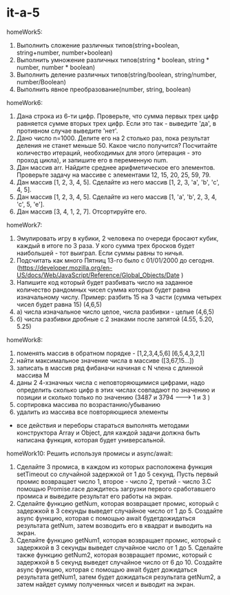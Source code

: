 # it-a-5

homeWork5:
1. Выполнить сложение различных типов(string+boolean, string+number, number+boolean)
2. Выполнить умножение различных типов(string * boolean, string * number, number * boolean)
3. Выполнить деление различных типов(string/boolean, string/number, number/Boolean)
4. Выполнить явное преобразование(number, string, boolean)

homeWork6:
1. Дана строка из 6-ти цифр. Проверьте, что сумма первых трех цифр равняется сумме вторых трех цифр. Если это так - выведите 'да', в противном случае выведите 'нет'.
2. Дано число n=1000. Делите его на 2 столько раз, пока результат деления не станет меньше 50. Какое число получится? Посчитайте количество итераций, необходимых для этого (итерация - это проход цикла), и запишите его в переменную num.
3. Дан массив arr. Найдите среднее арифметическое его элементов. Проверьте задачу на массиве с элементами 12, 15, 20, 25, 59, 79.
4. Дан массив [1, 2, 3, 4, 5]. Cделайте из него массив [1, 2, 3, 'a', 'b', 'c', 4, 5].
5. Дан массив [1, 2, 3, 4, 5]. Cделайте из него массив [1, 'a', 'b', 2, 3, 4, 'c', 5, 'e'].
6. Дан массив [3, 4, 1, 2, 7]. Отсортируйте его.

homeWork7:
1. Эмулировать игру в кубики, 2 человека по очереди бросают кубик, каждый в итоге по 3 раза. У кого сумма трех бросков будет наибольшей - тот выиграл. Если суммы равны то ничья.
2. Подсчитать как много Пятниц 13-го было с 01/01/2000 до сегодня. (https://developer.mozilla.org/en-US/docs/Web/JavaScript/Reference/Global_Objects/Date )
3. Напишите код который будет разбивать число на заданное количество рандомных чисел сумма которых будет равна изначальному числу. Пример: разбить 15 на 3 части (сумма четырех чисел будет равна 15) (4,6,5)
3. а) числа изначальное число целое, числа разбивки - целые (4,6,5)
3. б) числа разбивки дробные с 2 знаками после запятой (4.55, 5.20, 5.25)

homeWork8:
1. поменять массив в обратном порядке - [1,2,3,4,5,6] [6,5,4,3,2,1]
2. найти максимальное значение числа в массиве ([3,67,15...])
3. записать в массив ряд фибаначи начиная с N члена с длинной массива M
4. даны 2 4-хзначных числа с неповторяющимися цифрами, надо определить сколько цифр в этих числах совпадают по значению и позиции и сколько только по значению (3487 и 3794 ---> 1 и 3 ) 
5. сортировка массива по возрастанию/убыванию
6. удалить из массива все повторяющиеся элементы 
* все действия и переборы стараться выполнять методами конструктора Array и Object, для каждой задачи должна быть написана функция, которая будет универсальной.

homeWork10:
Решить используя промисы и async/await:
1. Сделайте 3 промиса, в каждом из которых расположена функция setTimeout со случайной задержкой от 1 до 5 секунд. Пусть первый промис возвращает число 1, второе - число 2, третий - число 3.С помощью Promise.race дождитесь загрузки первого сработавшего промиса и выведите результат его работы на экран.
2. Сделайте функцию getNum, которая возвращает промис, который с задержкой в 3 секунды выведет случайное число от 1 до 5. Создайте async функцию, которая с помощью await будетдожидаться результата getNum, затем возводить его в квадрат и выводить на экран.
3. Сделайте функцию getNum1, которая возвращает промис, который с задержкой в 3 секунды выведет случайное число от 1 до 5. Сделайте также функцию getNum2, которая возвращает промис, который с задержкой в 5 секунд выведет случайное число от 6 до 10. Создайте async функцию, которая с помощью await будет дожидаться результата getNum1, затем будет дожидаться результата getNum2, а затем найдет сумму полученных чисел и выводит на экран.